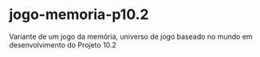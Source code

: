# jogo-memoria-p10.2
Variante de um jogo da memória, universo de jogo baseado no mundo em desenvolvimento do Projeto 10.2
